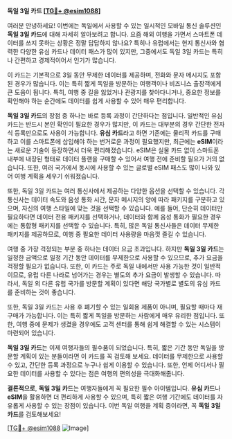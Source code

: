**독일 3일 카드 [[TG💪+ @esim1088](https://t.me/s/esim1088)]**

여러분 안녕하세요! 이번에는 독일에서 사용할 수 있는 일시적인 모바일 통신 솔루션인 **독일 3일 카드**에 대해 자세히 알아보려고 합니다. 요즘 해외 여행을 가면서 스마트폰 데이터를 쓰지 못하는 상황은 정말 답답하지 않나요? 특히나 유럽에서는 현지 통신사와 협력한 다양한 유심 카드나 데이터 패스가 많이 있지만, 그중에서도 독일 3일 카드는 특히나 간편하고 경제적이어서 인기가 많습니다.

이 카드는 기본적으로 3일 동안 무제한 데이터를 제공하며, 전화와 문자 메시지도 포함된 경우가 많습니다. 이는 특히 짧게 독일을 방문하는 여행객이나 비즈니스 출장객에게 큰 도움이 됩니다. 특히, 여행 중 길을 잃었거나 관광지를 찾아다니거나, 중요한 정보를 확인해야 하는 순간에도 데이터를 쉽게 사용할 수 있어 매우 편리합니다.

**독일 3일 카드**의 장점 중 하나는 바로 등록 과정이 간단하다는 점입니다. 일반적인 유심 카드는 반드시 본인 확인이 필요한 경우가 많지만, 이 카드는 대부분의 경우 간단한 전자식 등록만으로도 사용이 가능합니다. **유심 카드**라고 하면 기존에는 물리적 카드를 구매하고 이를 스마트폰에 삽입해야 하는 번거로운 과정이 필요했지만, 최근에는 **eSIM**이라는 새로운 기술이 등장하면서 더욱 편리해졌습니다. eSIM은 실물 카드 없이 스마트폰 내부에 내장된 형태로 데이터 플랜을 구매할 수 있어서 여행 전에 준비할 필요가 거의 없습니다. 또한, 여러 국가에서 동시에 사용할 수 있는 글로벌 eSIM 패스도 많이 나와 있어 여행 계획을 세우기 쉬워졌습니다.

또한, 독일 3일 카드는 여러 통신사에서 제공하는 다양한 옵션을 선택할 수 있습니다. 각 통신사는 데이터 속도와 음성 통화 시간, 문자 메시지의 양에 따라 패키지를 구분하고 있으며, 자신의 여행 스타일에 맞는 것을 선택할 수 있습니다. 예를 들어, 단순히 데이터만 필요하다면 데이터 전용 패키지를 선택하거나, 데이터와 함께 음성 통화가 필요한 경우에는 통합형 패키지를 선택할 수 있습니다. 특히, 많은 독일 통신사들은 데이터 무제한 패키지를 제공하므로, 여행 중 필요한 데이터 사용량을 마음껏 즐길 수 있습니다.

여행 중 가장 걱정되는 부분 중 하나는 데이터 요금 초과입니다. 하지만 **독일 3일 카드**는 일정한 금액으로 일정 기간 동안 데이터를 무제한으로 사용할 수 있으므로, 추가 요금을 걱정할 필요가 없습니다. 또한, 이 카드는 주로 독일 내에서만 사용 가능한 것이 일반적이므로, 유럽 다른 나라로 넘어가는 경우는 별도의 추가 요금이 발생할 수 있습니다. 따라서, 독일 외 다른 유럽 국가를 방문할 계획이 있다면 해당 국가별로 별도의 유심 카드를 준비하는 것이 좋습니다.

또한, 독일 3일 카드는 사용 후 폐기할 수 있는 일회용 제품이 아니며, 필요할 때마다 재구매가 가능합니다. 이는 특히 짧게 독일을 방문하는 사람에게 매우 유리한 점입니다. 또한, 여행 중에 문제가 생겼을 경우에도 고객 센터를 통해 쉽게 해결할 수 있는 시스템이 마련되어 있습니다.

**독일 3일 카드**는 이제 여행자들의 필수품이 되었습니다. 특히, 짧은 기간 동안 독일을 방문할 계획이 있는 분들이라면 이 카드를 꼭 검토해 보세요. 데이터를 무제한으로 사용할 수 있고, 간단한 등록 과정으로 누구나 쉽게 이용할 수 있습니다. 또한, 언제 어디서나 필요한 데이터를 사용할 수 있다는 점은 여행의 편의성을 극대화해줍니다.

**결론적으로**, **독일 3일 카드**는 여행자들에게 꼭 필요한 필수 아이템입니다. **유심 카드**나 **eSIM**을 활용하면 더 편리하게 사용할 수 있으며, 특히 짧은 여행 기간에도 데이터를 자유롭게 사용할 수 있는 장점이 있습니다. 이번 독일 여행을 계획 중이라면, 꼭 **독일 3일 카드**를 검토해보세요!

[[TG💪+ @esim1088](https://t.me/s/esim1088) ![Image](https://i.postimg.cc/Y0z9fWf4/image.png)]